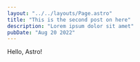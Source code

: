 ```yaml
---
layout: "../../layouts/Page.astro"
title: "This is the second post on here"
description: "Lorem ipsum dolor sit amet"
pubDate: "Aug 20 2022"
---
```


Hello, Astro!
